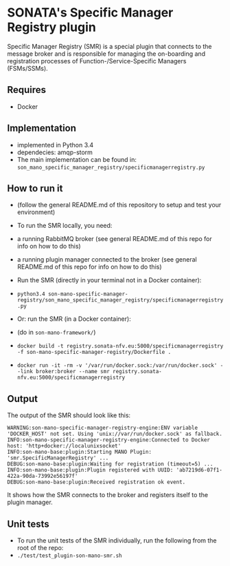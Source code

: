 # SONATA's Specific Manager Registry plugin
Specific Manager Registry (SMR) is a special plugin that connects to the message broker and is responsible for managing the on-boarding and registration processes of Function-/Service-Specific Managers (FSMs/SSMs). 

## Requires
* Docker

## Implementation
* implemented in Python 3.4
* dependecies: amqp-storm
* The main implementation can be found in: `son_mano_specific_manager_registry/specificmanagerregistry.py`

## How to run it

* (follow the general README.md of this repository to setup and test your environment)
* To run the SMR locally, you need:
 * a running RabbitMQ broker (see general README.md of this repo for info on how to do this)
 * a running plugin manager connected to the broker (see general README.md of this repo for info on how to do this)
 
* Run the SMR (directly in your terminal not in a Docker container):
 * `python3.4 son-mano-specific-manager-registry/son_mano_specific_manager_registry/specificmanagerregistry.py`

* Or: run the SMR (in a Docker container):
 * (do in `son-mano-framework/`)
 * `docker build -t registry.sonata-nfv.eu:5000/specificmanagerregistry -f son-mano-specific-manager-registry/Dockerfile .`
 * `docker run -it -rm -v '/var/run/docker.sock:/var/run/docker.sock' --link broker:broker --name smr registry.sonata-nfv.eu:5000/specificmanagerregistry`
 
## Output
The output of the SMR should look like this:
```
WARNING:son-mano-specific-manager-registry-engine:ENV variable 'DOCKER_HOST' not set. Using 'unix://var/run/docker.sock' as fallback.
INFO:son-mano-specific-manager-registry-engine:Connected to Docker host: 'http+docker://localunixsocket'
INFO:son-mano-base:plugin:Starting MANO Plugin: 'smr.SpecificManagerRegistry' ...
DEBUG:son-mano-base:plugin:Waiting for registration (timeout=5) ...
INFO:son-mano-base:plugin:Plugin registered with UUID: 'ab7219d6-07f1-422a-90da-73992e56197f'
DEBUG:son-mano-base:plugin:Received registration ok event.
```


It shows how the SMR connects to the broker and registers itself to the plugin manager.

## Unit tests

* To run the unit tests of the SMR individually, run the following from the root of the repo:
 * `./test/test_plugin-son-mano-smr.sh`
